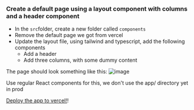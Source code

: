 ### Create a default page using a layout component with columns and a header component

* In the `src`folder, create a new folder called `components`
* Remove the default page we got from vercel
* Update the layout file, using tailwind and typescript, add the following components
  * Add a header
  * Add three columns, with some dummy content


The page should look something like this:
![image](https://github.com/emgdev/breakAway/assets/13402342/3d0f5067-e837-4dbf-ac62-e8d83264e099)

Use regular React components for this, we don't use the app/ directory yet in prod

[Deploy the app to vercel!](deploy.md)!
